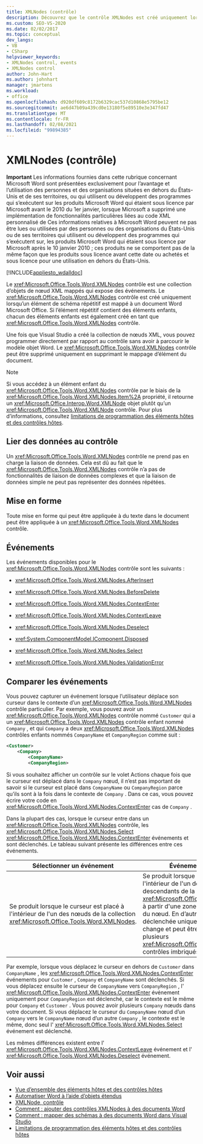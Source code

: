 ```yaml
---
title: XMLNodes (contrôle)
description: Découvrez que le contrôle XMLNodes est créé uniquement lorsqu’un élément de schéma répétitif est mappé sur un document Microsoft Word.
ms.custom: SEO-VS-2020
ms.date: 02/02/2017
ms.topic: conceptual
dev_langs:
- VB
- CSharp
helpviewer_keywords:
- XMLNodes control, events
- XMLNodes control
author: John-Hart
ms.author: johnhart
manager: jmartens
ms.workload:
- office
ms.openlocfilehash: d920df609c8172b6329cac537d10868e5795be12
ms.sourcegitcommit: ae6d47b09a439cd0e13180f5e89510e3e347fd47
ms.translationtype: MT
ms.contentlocale: fr-FR
ms.lasthandoff: 02/08/2021
ms.locfileid: "99894385"
---
```

# <a name="xmlnodes-control"></a>XMLNodes (contrôle)
  **Important** Les informations fournies dans cette rubrique concernant Microsoft Word sont présentées exclusivement pour l’avantage et l’utilisation des personnes et des organisations situées en dehors du États-Unis et de ses territoires, ou qui utilisent ou développent des programmes qui s’exécutent sur les produits Microsoft Word qui étaient sous licence par Microsoft avant le 2010 du 1er janvier, lorsque Microsoft a supprimé une implémentation de fonctionnalités particulières liées au code XML personnalisé de Ces informations relatives à Microsoft Word peuvent ne pas être lues ou utilisées par des personnes ou des organisations du États-Unis ou de ses territoires qui utilisent ou développent des programmes qui s’exécutent sur, les produits Microsoft Word qui étaient sous licence par Microsoft après le 10 janvier 2010 ; ces produits ne se comportent pas de la même façon que les produits sous licence avant cette date ou achetés et sous licence pour une utilisation en dehors du États-Unis.

 [!INCLUDE[appliesto_wdalldoc](../vsto/includes/appliesto-wdalldoc-md.md)]

 Le <xref:Microsoft.Office.Tools.Word.XMLNodes> contrôle est une collection d’objets de nœud XML mappés qui expose des événements. Le <xref:Microsoft.Office.Tools.Word.XMLNodes> contrôle est créé uniquement lorsqu’un élément de schéma répétitif est mappé à un document Word Microsoft Office. Si l’élément répétitif contient des éléments enfants, chacun des éléments enfants est également créé en tant que <xref:Microsoft.Office.Tools.Word.XMLNodes> contrôle.

 Une fois que Visual Studio a créé la collection de nœuds XML, vous pouvez programmer directement par rapport au contrôle sans avoir à parcourir le modèle objet Word. Le <xref:Microsoft.Office.Tools.Word.XMLNodes> contrôle peut être supprimé uniquement en supprimant le mappage d’élément du document.

> [!NOTE]
> Si vous accédez à un élément enfant du <xref:Microsoft.Office.Tools.Word.XMLNodes> contrôle par le biais de la <xref:Microsoft.Office.Tools.Word.XMLNodes.Item%2A> propriété, il retourne un <xref:Microsoft.Office.Interop.Word.XMLNode> objet plutôt qu’un <xref:Microsoft.Office.Tools.Word.XMLNode> contrôle. Pour plus d’informations, consultez [limitations de programmation des éléments hôtes et des contrôles hôtes](../vsto/programmatic-limitations-of-host-items-and-host-controls.md).

## <a name="bind-data-to-the-control"></a>Lier des données au contrôle
 Un <xref:Microsoft.Office.Tools.Word.XMLNodes> contrôle ne prend pas en charge la liaison de données. Cela est dû au fait que le <xref:Microsoft.Office.Tools.Word.XMLNodes> contrôle n’a pas de fonctionnalités de liaison de données complexes et que la liaison de données simple ne peut pas représenter des données répétées.

## <a name="formatting"></a>Mise en forme
 Toute mise en forme qui peut être appliquée à du texte dans le document peut être appliquée à un <xref:Microsoft.Office.Tools.Word.XMLNodes> contrôle.

## <a name="events"></a>Événements
 Les événements disponibles pour le <xref:Microsoft.Office.Tools.Word.XMLNodes> contrôle sont les suivants :

- <xref:Microsoft.Office.Tools.Word.XMLNodes.AfterInsert>

- <xref:Microsoft.Office.Tools.Word.XMLNodes.BeforeDelete>

- <xref:Microsoft.Office.Tools.Word.XMLNodes.ContextEnter>

- <xref:Microsoft.Office.Tools.Word.XMLNodes.ContextLeave>

- <xref:Microsoft.Office.Tools.Word.XMLNodes.Deselect>

- <xref:System.ComponentModel.IComponent.Disposed>

- <xref:Microsoft.Office.Tools.Word.XMLNodes.Select>

- <xref:Microsoft.Office.Tools.Word.XMLNodes.ValidationError>

## <a name="compare-events"></a>Comparer les événements
 Vous pouvez capturer un événement lorsque l’utilisateur déplace son curseur dans le contexte d’un <xref:Microsoft.Office.Tools.Word.XMLNodes> contrôle particulier. Par exemple, vous pouvez avoir un <xref:Microsoft.Office.Tools.Word.XMLNodes> contrôle nommé `Customer` qui a un <xref:Microsoft.Office.Tools.Word.XMLNodes> contrôle enfant nommé `Company` , et qui `Company` a deux <xref:Microsoft.Office.Tools.Word.XMLNodes> contrôles enfants nommés `CompanyName` et `CompanyRegion` comme suit :

```xml
<Customer>
    <Company>
        <CompanyName>
        <CompanyRegion>
```

 Si vous souhaitez afficher un contrôle sur le volet Actions chaque fois que le curseur est déplacé dans le `Company` nœud, il n’est pas important de savoir si le curseur est placé dans `CompanyName` ou `CompanyRegion` parce qu’ils sont à la fois dans le contexte de `Company` . Dans ce cas, vous pouvez écrire votre code en <xref:Microsoft.Office.Tools.Word.XMLNodes.ContextEnter> cas de `Company` .

 Dans la plupart des cas, lorsque le curseur entre dans un <xref:Microsoft.Office.Tools.Word.XMLNodes> contrôle, les <xref:Microsoft.Office.Tools.Word.XMLNodes.Select> <xref:Microsoft.Office.Tools.Word.XMLNodes.ContextEnter> événements et sont déclenchés. Le tableau suivant présente les différences entre ces événements.

|Sélectionner un événement|Événement ContextEnter|
|------------------|------------------------|
|Se produit lorsque le curseur est placé à l'intérieur de l'un des nœuds de la collection <xref:Microsoft.Office.Tools.Word.XMLNodes>.|Se produit lorsque le curseur est placé à l'intérieur de l'un des nœuds ou des nœuds descendants de la collection <xref:Microsoft.Office.Tools.Word.XMLNodes>, à partir d'une zone en dehors du contexte du nœud. En d’autres termes, elle est déclenchée uniquement lorsque le contexte change et peut être déclenchée pour plusieurs <xref:Microsoft.Office.Tools.Word.XMLNodes> contrôles imbriqués.|

 Par exemple, lorsque vous déplacez le curseur en dehors de `Customer` dans `CompanyName` , les <xref:Microsoft.Office.Tools.Word.XMLNodes.ContextEnter> événements pour `Customer` , `Company` et `CompanyName` sont déclenchés. Si vous déplacez ensuite le curseur de `CompanyName` vers `CompanyRegion` , l' <xref:Microsoft.Office.Tools.Word.XMLNodes.ContextEnter> événement uniquement pour `CompanyRegion` est déclenché, car le contexte est le même pour `Company` et `Customer` . Vous pouvez avoir plusieurs `Company` nœuds dans votre document. Si vous déplacez le curseur du `CompanyName` nœud d’un `Company` vers le `CompanyName` nœud d’un autre `Company` , le contexte est le même, donc seul l' <xref:Microsoft.Office.Tools.Word.XMLNodes.Select> événement est déclenché.

 Les mêmes différences existent entre l' <xref:Microsoft.Office.Tools.Word.XMLNodes.ContextLeave> événement et l' <xref:Microsoft.Office.Tools.Word.XMLNodes.Deselect> événement.

## <a name="see-also"></a>Voir aussi
- [Vue d’ensemble des éléments hôtes et des contrôles hôtes](../vsto/host-items-and-host-controls-overview.md)
- [Automatiser Word à l’aide d’objets étendus](../vsto/automating-word-by-using-extended-objects.md)
- [XMLNode, contrôle](../vsto/xmlnode-control.md)
- [Comment : ajouter des contrôles XMLNodes à des documents Word](../vsto/how-to-add-xmlnodes-controls-to-word-documents.md)
- [Comment : mapper des schémas à des documents Word dans Visual Studio](../vsto/how-to-map-schemas-to-word-documents-inside-visual-studio.md)
- [Limitations de programmation des éléments hôtes et des contrôles hôtes](../vsto/programmatic-limitations-of-host-items-and-host-controls.md)
